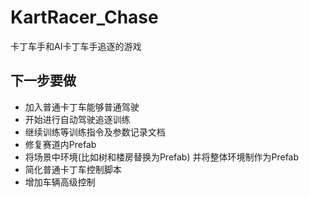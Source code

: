 # KartRacer_Chase

卡丁车手和AI卡丁车手追逐的游戏

## 下一步要做

- 加入普通卡丁车能够普通驾驶
- 开始进行自动驾驶追逐训练
- 继续训练等训练指令及参数记录文档
- 修复赛道内Prefab
- 将场景中环境(比如树和楼房替换为Prefab) 并将整体环境制作为Prefab
- 简化普通卡丁车控制脚本
- 增加车辆高级控制

